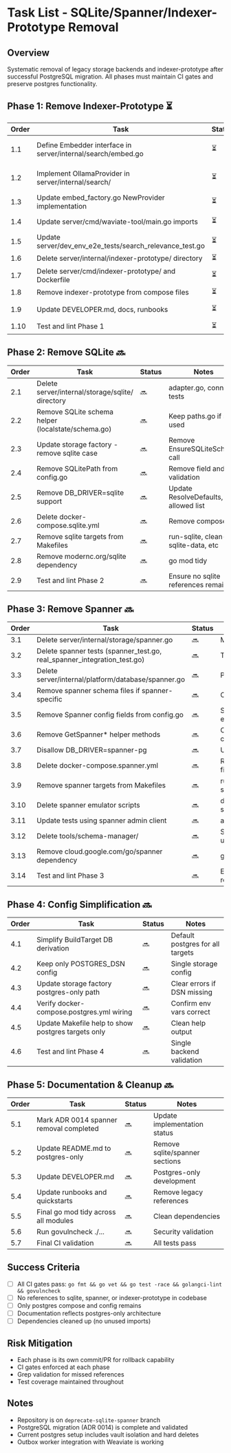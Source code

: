 # Task List - SQLite/Spanner/Indexer-Prototype Removal

## Overview
Systematic removal of legacy storage backends and indexer-prototype after successful PostgreSQL migration. All phases must maintain CI gates and preserve postgres functionality.

## Phase 1: Remove Indexer-Prototype ⏳

| Order | Task | Status | Notes |
|-------|------|--------|-------|
| 1.1 | Define Embedder interface in server/internal/search/embed.go | ⏳ | Replace type alias with direct interface definition |
| 1.2 | Implement OllamaProvider in server/internal/search/ | ⏳ | Move from indexer-prototype, maintain same API |
| 1.3 | Update embed_factory.go NewProvider implementation | ⏳ | Remove indexer-prototype import |
| 1.4 | Update server/cmd/waviate-tool/main.go imports | ⏳ | Change to server/internal/search |
| 1.5 | Update server/dev_env_e2e_tests/search_relevance_test.go | ⏳ | Use search.NewProvider |
| 1.6 | Delete server/internal/indexer-prototype/ directory | ⏳ | Remove all files |
| 1.7 | Delete server/cmd/indexer-prototype/ and Dockerfile | ⏳ | Remove binary and container |
| 1.8 | Remove indexer-prototype from compose files | ⏳ | Update references |
| 1.9 | Update DEVELOPER.md, docs, runbooks | ⏳ | Remove indexer-prototype mentions |
| 1.10 | Test and lint Phase 1 | ⏳ | Ensure CI gates pass |

## Phase 2: Remove SQLite 🔜

| Order | Task | Status | Notes |
|-------|------|--------|-------|
| 2.1 | Delete server/internal/storage/sqlite/ directory | 🔜 | adapter.go, conn.go, tests |
| 2.2 | Remove SQLite schema helper (localstate/schema.go) | 🔜 | Keep paths.go if still used |
| 2.3 | Update storage factory - remove sqlite case | 🔜 | Remove EnsureSQLiteSchema call |
| 2.4 | Remove SQLitePath from config.go | 🔜 | Remove field and validation |
| 2.5 | Remove DB_DRIVER=sqlite support | 🔜 | Update ResolveDefaults, allowed list |
| 2.6 | Delete docker-compose.sqlite.yml | 🔜 | Remove compose file |
| 2.7 | Remove sqlite targets from Makefiles | 🔜 | run-sqlite, clean-sqlite-data, etc |
| 2.8 | Remove modernc.org/sqlite dependency | 🔜 | go mod tidy |
| 2.9 | Test and lint Phase 2 | 🔜 | Ensure no sqlite references remain |

## Phase 3: Remove Spanner 🔜

| Order | Task | Status | Notes |
|-------|------|--------|-------|
| 3.1 | Delete server/internal/storage/spanner.go | 🔜 | Main adapter file |
| 3.2 | Delete spanner tests (spanner_test.go, real_spanner_integration_test.go) | 🔜 | Test files |
| 3.3 | Delete server/internal/platform/database/spanner.go | 🔜 | Platform integration |
| 3.4 | Remove spanner schema files if spanner-specific | 🔜 | Check schema.sql |
| 3.5 | Remove Spanner config fields from config.go | 🔜 | SpannerInstanceID, etc |
| 3.6 | Remove GetSpanner* helper methods | 🔜 | Config helper cleanup |
| 3.7 | Disallow DB_DRIVER=spanner-pg | 🔜 | Update validation |
| 3.8 | Delete docker-compose.spanner.yml | 🔜 | Remove compose file |
| 3.9 | Remove spanner targets from Makefiles | 🔜 | run-spanner, schema targets |
| 3.10 | Delete spanner emulator scripts | 🔜 | docker-setup scripts |
| 3.11 | Update tests using spanner admin client | 🔜 | api_test.go imports |
| 3.12 | Delete tools/schema-manager/ | 🔜 | Spanner-only utility |
| 3.13 | Remove cloud.google.com/go/spanner dependency | 🔜 | go mod tidy |
| 3.14 | Test and lint Phase 3 | 🔜 | Ensure no spanner references |

## Phase 4: Config Simplification 🔜

| Order | Task | Status | Notes |
|-------|------|--------|-------|
| 4.1 | Simplify BuildTarget DB derivation | 🔜 | Default postgres for all targets |
| 4.2 | Keep only POSTGRES_DSN config | 🔜 | Single storage config |
| 4.3 | Update storage factory postgres-only path | 🔜 | Clear errors if DSN missing |
| 4.4 | Verify docker-compose.postgres.yml wiring | 🔜 | Confirm env vars correct |
| 4.5 | Update Makefile help to show postgres targets only | 🔜 | Clean help output |
| 4.6 | Test and lint Phase 4 | 🔜 | Single backend validation |

## Phase 5: Documentation & Cleanup 🔜

| Order | Task | Status | Notes |
|-------|------|--------|-------|
| 5.1 | Mark ADR 0014 spanner removal completed | 🔜 | Update implementation status |
| 5.2 | Update README.md to postgres-only | 🔜 | Remove sqlite/spanner sections |
| 5.3 | Update DEVELOPER.md | 🔜 | Postgres-only development |
| 5.4 | Update runbooks and quickstarts | 🔜 | Remove legacy references |
| 5.5 | Final go mod tidy across all modules | 🔜 | Clean dependencies |
| 5.6 | Run govulncheck ./... | 🔜 | Security validation |
| 5.7 | Final CI validation | 🔜 | All tests pass |

## Success Criteria
- [ ] All CI gates pass: `go fmt && go vet && go test -race && golangci-lint && govulncheck`
- [ ] No references to sqlite, spanner, or indexer-prototype in codebase
- [ ] Only postgres compose and config remains
- [ ] Documentation reflects postgres-only architecture
- [ ] Dependencies cleaned up (no unused imports)

## Risk Mitigation
- Each phase is its own commit/PR for rollback capability
- CI gates enforced at each phase
- Grep validation for missed references
- Test coverage maintained throughout

## Notes
- Repository is on `deprecate-sqlite-spanner` branch
- PostgreSQL migration (ADR 0014) is complete and validated
- Current postgres setup includes vault isolation and hard deletes
- Outbox worker integration with Weaviate is working
